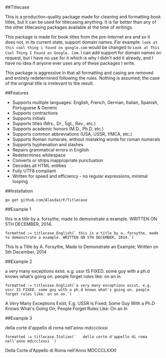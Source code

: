 ##Titlecase

This is a production-quality package made for cleaning and formatting book titles, but it can be used for titlecasing anything. It is far better than any of the other titlecasing packages available at the time of writings.

This package is made for book titles from the pre-Internet era and so it does not, in its current state, support domain names. For example: `look at this cool thing i found on google.com` would be changed to `Look at This Cool Thing I Found on Google. Com`. I can add support for domain names on request, but I have no use for it which is why I didn't add it already, and I have no idea if anyone ever uses any of these packages I write.

This package is aggressive in that all formatting and casing are removed and entirely redetermined following the rules. Nothing is assumed; the case of the original title is irrelevant to the result.

##Features

* Supports multiple languages: English, French, German, Italian, Spanish, Portuguese & Generic
* Supports contractions
* Supports initials
* Supports titles (Mrs., Dr., Sgt., Rev., etc.)
* Supports academic honors (M.D., Ph.D, etc.)
* Supports common abbreviations (USA, USSR, YMCA, etc.)
* Supports Roman numerals, without mistaking words for roman numerals
* Supports hyphenation and slashes
* Repairs grammatical errors in English
* Redetermines whitespace
* Converts or strips inappropriate punctuation
* Decodes all HTML entities
* Fully UTF8 compliant
* Written for speed and efficiency - no regular expressions, minimal looping

##Installation

    go get github.com/AlasdairF/Titlecase

##Example 1

this is a title by a. forsythe, made to demonstrate a example. WRITTEN ON 5TH DECEMBER, 2014.

    formatted := titlecase.English(` this is a title by a. forsythe, made to demonstrate a example. WRITTEN ON 5TH DECEMBER, 2014.`)
    
This Is a Title by A. Forsythe, Made to Demonstrate an Example; Written on 5th December, 2014

##Example 2

a very many exceptions exist. e.g. ussr IS FIXED. some guy with a ph.d knows what's going on. people forget rules like: on an in.

    formatted := titlecase.English(`a very many exceptions exist. e.g. ussr IS FIXED. some guy with a ph.d knows what's going on. people forget rules like: on on on.`)
    
A Very Many Exceptions Exist; E.g. USSR Is Fixed; Some Guy With a Ph.D Knows What's Going On; People Forget Rules Like: On an In

##Example 3

della corte d'appello di roma nell'anno mdccclxxxi

    formatted := titlecase.Italian(`   della corte d'appello di roma nell'anno mdccclxxxi `)

Della Corte d'Appello di Roma nell'Anno MDCCCLXXXI
